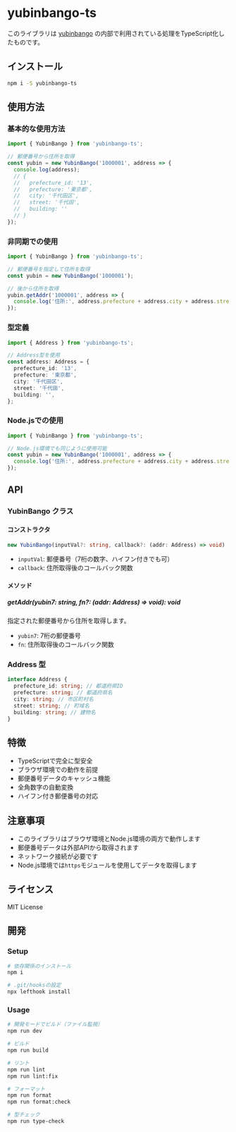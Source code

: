 # yubinbango-ts

このライブラリは [yubinbango](https://github.com/yubinbango/yubinbango) の内部で利用されている処理をTypeScript化したものです。

## インストール

```bash
npm i -S yubinbango-ts
```

## 使用方法

### 基本的な使用方法

```typescript
import { YubinBango } from 'yubinbango-ts';

// 郵便番号から住所を取得
const yubin = new YubinBango('1000001', address => {
  console.log(address);
  // {
  //   prefecture_id: '13',
  //   prefecture: '東京都',
  //   city: '千代田区',
  //   street: '千代田',
  //   building: ''
  // }
});
```

### 非同期での使用

```typescript
import { YubinBango } from 'yubinbango-ts';

// 郵便番号を指定して住所を取得
const yubin = new YubinBango('1000001');

// 後から住所を取得
yubin.getAddr('1000001', address => {
  console.log('住所:', address.prefecture + address.city + address.street);
});
```

### 型定義

```typescript
import { Address } from 'yubinbango-ts';

// Address型を使用
const address: Address = {
  prefecture_id: '13',
  prefecture: '東京都',
  city: '千代田区',
  street: '千代田',
  building: '',
};
```

### Node.jsでの使用

```typescript
import { YubinBango } from 'yubinbango-ts';

// Node.js環境でも同じように使用可能
const yubin = new YubinBango('1000001', address => {
  console.log('住所:', address.prefecture + address.city + address.street);
});
```

## API

### YubinBango クラス

#### コンストラクタ

```typescript
new YubinBango(inputVal?: string, callback?: (addr: Address) => void)
```

- `inputVal`: 郵便番号（7桁の数字、ハイフン付きでも可）
- `callback`: 住所取得後のコールバック関数

#### メソッド

##### getAddr(yubin7: string, fn?: (addr: Address) => void): void

指定された郵便番号から住所を取得します。

- `yubin7`: 7桁の郵便番号
- `fn`: 住所取得後のコールバック関数

### Address 型

```typescript
interface Address {
  prefecture_id: string; // 都道府県ID
  prefecture: string; // 都道府県名
  city: string; // 市区町村名
  street: string; // 町域名
  building: string; // 建物名
}
```

## 特徴

- TypeScriptで完全に型安全
- ブラウザ環境での動作を前提
- 郵便番号データのキャッシュ機能
- 全角数字の自動変換
- ハイフン付き郵便番号の対応

## 注意事項

- このライブラリはブラウザ環境とNode.js環境の両方で動作します
- 郵便番号データは外部APIから取得されます
- ネットワーク接続が必要です
- Node.js環境では`https`モジュールを使用してデータを取得します

## ライセンス

MIT License

## 開発

### Setup

```bash
# 依存関係のインストール
npm i

# .git/hooksの設定
npx lefthook install
```

### Usage

```bash
# 開発モードでビルド（ファイル監視）
npm run dev

# ビルド
npm run build

# リント
npm run lint
npm run lint:fix

# フォーマット
npm run format
npm run format:check

# 型チェック
npm run type-check
```
